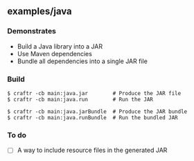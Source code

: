 ## examples/java

### Demonstrates

* Build a Java library into a JAR
* Use Maven dependencies
* Bundle all dependencies into a single JAR file

### Build

    $ craftr -cb main:java.jar        # Produce the JAR file
    $ craftr -cb main:java.run        # Run the JAR

    $ craftr -cb main:java.jarBundle  # Produce the JAR bundle
    $ craftr -cb main:java.runBundle  # Run the bundled JAR

### To do

* [ ] A way to include resource files in the generated JAR
